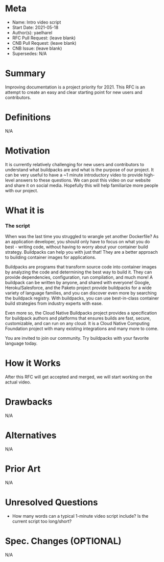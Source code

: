 # Meta
[meta]: #meta
- Name: Intro video script
- Start Date: 2021-05-18
- Author(s): yaelharel
- RFC Pull Request: (leave blank)
- CNB Pull Request: (leave blank)
- CNB Issue: (leave blank)
- Supersedes: N/A

# Summary
[summary]: #summary

Improving documentation is a project priority for 2021.
This RFC is an attempt to create an easy and clear starting point for new users and contributors.

# Definitions
[definitions]: #definitions

N/A

# Motivation
[motivation]: #motivation

It is currently relatively challenging for new users and contributors to understand what buildpacks are and what is the purpose of our project.
It can be very useful to have a ~1 minute introductory video to provide high-level answers to these questions.
We can post this video on our website and share it on social media.
Hopefully this will help familiarize more people with our project.


# What it is
[what-it-is]: #what-it-is

### The script

When was the last time you struggled to wrangle yet another Dockerfile? As an application developer, you should only have to focus on what you do best - writing code, without having to worry about your container build strategy. Buildpacks can help you with just that! They are a better approach to building container images for applications.

Buildpacks are programs that transform source code into container images by analyzing the code and determining the best way to build it. They can provide dependencies, configuration, run compilation, and much more! A buildpack can be written by anyone, and shared with everyone! Google, Heroku/Salesforce, and the Paketo project provide buildpacks for a wide variety of language families, and you can discover even more by searching the buildpack registry. With buildpacks, you can use best-in-class container build strategies from industry experts with ease.

Even more so, the Cloud Native Buildpacks project provides a specification for buildpack authors and platforms that ensures builds are fast, secure, customizable, and can run on any cloud. It is a Cloud Native Computing Foundation project with many existing integrations and many more to come.

You are invited to join our community. Try buildpacks with your favorite language today.


# How it Works
[how-it-works]: #how-it-works

After this RFC will get accepted and merged, we will start working on the actual video. 

# Drawbacks
[drawbacks]: #drawbacks

N/A

# Alternatives
[alternatives]: #alternatives

N/A

# Prior Art
[prior-art]: #prior-art

N/A

# Unresolved Questions
[unresolved-questions]: #unresolved-questions

* How many words can a typical 1-minute video script include? Is the current script too long/short?

# Spec. Changes (OPTIONAL)
[spec-changes]: #spec-changes

N/A
